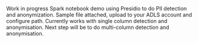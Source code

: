 Work in progress Spark notebook demo using Presidio to do PII detection and anonymization. Sample file attached, upload to your ADLS account and configure path.
Currently works with single column detection and anonymisation. 
Next step will be to do multi-column detection and anonymisation.
